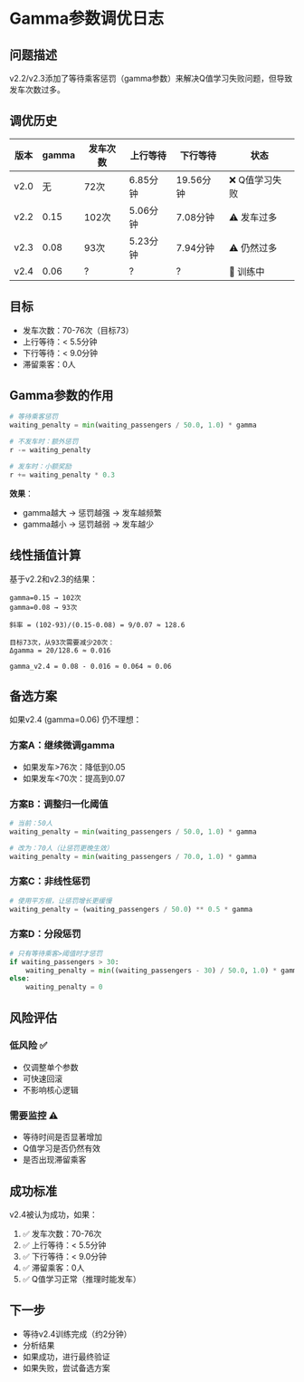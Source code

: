 # Gamma参数调优日志

## 问题描述

v2.2/v2.3添加了等待乘客惩罚（gamma参数）来解决Q值学习失败问题，但导致发车次数过多。

## 调优历史

| 版本 | gamma | 发车次数 | 上行等待 | 下行等待 | 状态 |
|------|-------|---------|---------|---------|------|
| v2.0 | 无 | 72次 | 6.85分钟 | 19.56分钟 | ❌ Q值学习失败 |
| v2.2 | 0.15 | 102次 | 5.06分钟 | 7.08分钟 | ⚠️ 发车过多 |
| v2.3 | 0.08 | 93次 | 5.23分钟 | 7.94分钟 | ⚠️ 仍然过多 |
| v2.4 | 0.06 | ? | ? | ? | 🔄 训练中 |

## 目标

- 发车次数：70-76次（目标73）
- 上行等待：< 5.5分钟
- 下行等待：< 9.0分钟
- 滞留乘客：0人

## Gamma参数的作用

```python
# 等待乘客惩罚
waiting_penalty = min(waiting_passengers / 50.0, 1.0) * gamma

# 不发车时：额外惩罚
r -= waiting_penalty

# 发车时：小额奖励
r += waiting_penalty * 0.3
```

**效果**：
- gamma越大 → 惩罚越强 → 发车越频繁
- gamma越小 → 惩罚越弱 → 发车越少

## 线性插值计算

基于v2.2和v2.3的结果：

```
gamma=0.15 → 102次
gamma=0.08 → 93次

斜率 = (102-93)/(0.15-0.08) = 9/0.07 ≈ 128.6

目标73次，从93次需要减少20次：
Δgamma = 20/128.6 ≈ 0.016

gamma_v2.4 = 0.08 - 0.016 ≈ 0.064 ≈ 0.06
```

## 备选方案

如果v2.4 (gamma=0.06) 仍不理想：

### 方案A：继续微调gamma
- 如果发车>76次：降低到0.05
- 如果发车<70次：提高到0.07

### 方案B：调整归一化阈值
```python
# 当前：50人
waiting_penalty = min(waiting_passengers / 50.0, 1.0) * gamma

# 改为：70人（让惩罚更晚生效）
waiting_penalty = min(waiting_passengers / 70.0, 1.0) * gamma
```

### 方案C：非线性惩罚
```python
# 使用平方根，让惩罚增长更缓慢
waiting_penalty = (waiting_passengers / 50.0) ** 0.5 * gamma
```

### 方案D：分段惩罚
```python
# 只有等待乘客>阈值时才惩罚
if waiting_passengers > 30:
    waiting_penalty = min((waiting_passengers - 30) / 50.0, 1.0) * gamma
else:
    waiting_penalty = 0
```

## 风险评估

### 低风险 ✅
- 仅调整单个参数
- 可快速回滚
- 不影响核心逻辑

### 需要监控 ⚠️
- 等待时间是否显著增加
- Q值学习是否仍然有效
- 是否出现滞留乘客

## 成功标准

v2.4被认为成功，如果：
1. ✅ 发车次数：70-76次
2. ✅ 上行等待：< 5.5分钟
3. ✅ 下行等待：< 9.0分钟
4. ✅ 滞留乘客：0人
5. ✅ Q值学习正常（推理时能发车）

## 下一步

- 等待v2.4训练完成（约2分钟）
- 分析结果
- 如果成功，进行最终验证
- 如果失败，尝试备选方案
